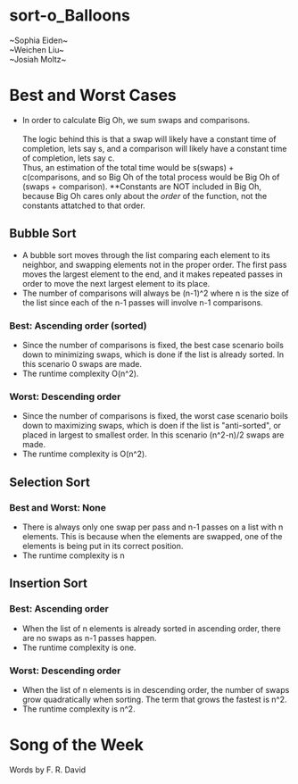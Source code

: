 # sort-o_Balloons
\~Sophia Eiden\~\
\~Weichen Liu\~\
\~Josiah Moltz\~

# Best and Worst Cases
* In order to calculate Big Oh, we sum swaps and comparisons. \
\
The logic behind this is that a swap will likely have a constant time of completion, lets say s, and a comparison will likely have a constant time of completion, lets say c. \
Thus, an estimation of the total time would be s(swaps) + c(comparisons, and so Big Oh of the total process would be Big Oh of (swaps + comparison). \*\*Constants are NOT included in Big Oh, because Big Oh cares only about the *order* of the function, not the constants attatched to that order.

## Bubble Sort
* A bubble sort moves through the list comparing each element to its neighbor, and swapping elements not in the proper order. The first pass moves the largest element to the end, and it makes repeated passes in order to move the next largest element to its place.
* The number of comparisons will always be (n-1)^2 where n is the size of the list since each of the n-1 passes will involve n-1 comparisons.
### Best: Ascending order (sorted)
* Since the number of comparisons is fixed, the best case scenario boils down to minimizing swaps, which is done if the list is already sorted. In this scenario 0 swaps are made.
* The runtime complexity O(n^2).
### Worst: Descending order
* Since the number of comparisons is fixed, the worst case scenario boils down to maximizing swaps, which is doen if the list is "anti-sorted", or placed in largest to smallest order. In this scenario (n^2-n)/2 swaps are made.
* The runtime complexity is O(n^2).

## Selection Sort

### Best and Worst: None
* There is always only one swap per pass and n-1 passes on a list with n elements. This is because when the elements are swapped, one of the elements is being put in its correct position.
* The runtime complexity is n

## Insertion Sort

### Best: Ascending order
* When the list of n elements is already sorted in ascending order, there are no swaps as n-1 passes happen.
* The runtime complexity is one.
### Worst: Descending order
* When the list of n elements is in descending order, the number of swaps grow quadratically when sorting. The term that grows the fastest is n^2.  
* The runtime complexity is n^2.

# Song of the Week
Words by F. R. David
